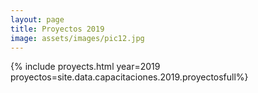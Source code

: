 ```yaml
---
layout: page
title: Proyectos 2019
image: assets/images/pic12.jpg
---
```


{% include proyects.html year=2019 proyectos=site.data.capacitaciones.2019.proyectosfull%}
